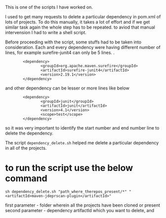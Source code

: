 This is one of the scripts I have worked on.

I used to get many requests to delete a particular dependency in pom.xml of lots of projects. To do this manually, it takes a lot of effort and if we get similar task again the whole step has to be repeated. to aviod that manual intervension I had to write a shell script.

Before proceeding with the script, some stuffs had to be taken into consideration. Each and every dependency were having different number of lines, for example surefire-junit4 can only be 5 lines.  .

```
		<dependency>
				<groupId>org.apache.maven.surefire</groupId>
				<artifactId>surefire-junit4</artifactId>
				<version>2.19.1</version>
		</dependency>

```

and other dependency can be lesser or more lines like below 

```
        <dependency>
				<groupId>junit</groupId>
				<artifactId>junit</artifactId>
				<version>4.1</version>
				<scope>test</scope>
		</dependency>

```

so it was very important to identify the start number and end number line to delete the dependency.

The script ``` dependency_delete.sh ``` helped me delete a particular dependency in all of the projects. 

# to run the script use the below command 

```
sh dependency_delete.sh "path_where_therepos_present/*" "<artifactId>maven-jdeprscan-plugin</artifactId>"
```

first parameter - folder wherein all the projects have been cloned or present 
second parameter - dependency artifactId which you want to delete,  <artifactId> and </artifactId>
